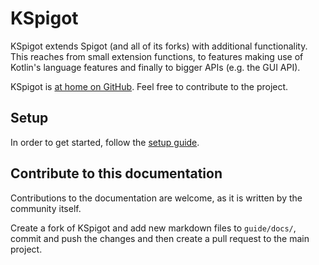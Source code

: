 # KSpigot

KSpigot extends Spigot (and all of its forks) with additional functionality. This reaches from small extension functions, to features making use of Kotlin's language features and finally to bigger APIs (e.g. the GUI API).

KSpigot is [at home on GitHub](https://github.com/bluefireoly/KSpigot). Feel free to contribute to the project.

## Setup

In order to get started, follow the [setup guide](setup/gradle.md).

## Contribute to this documentation

Contributions to the documentation are welcome, as it is written by the community itself.

Create a fork of KSpigot and add new markdown files to `guide/docs/`, commit and push the changes and then create a pull request to the main project.
